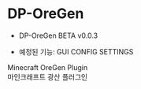 # DP-OreGen

* DP-OreGen BETA v0.0.3

* 예정된 기능: GUI CONFIG SETTINGS

Minecraft OreGen Plugin \
마인크래프트 광산 플러그인
